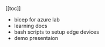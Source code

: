 [[toc]]
- bicep for azure lab
- learning docs
- bash scripts to setup edge devices
- demo presentaion
